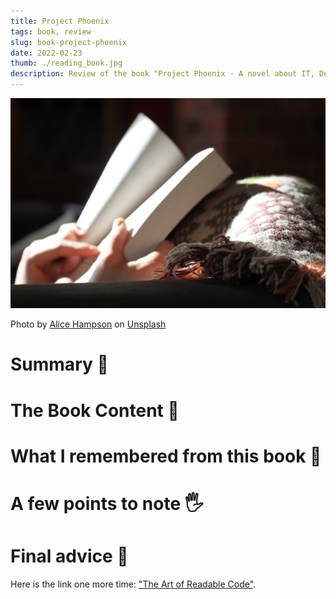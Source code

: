 ```yaml
---
title: Project Phoenix
tags: book, review
slug: book-project-phoenix
date: 2022-02-23
thumb: ./reading_book.jpg
description: Review of the book "Project Phoenix - A novel about IT, DevOps and Helping your business win"
---
```


![Reading a book](./reading_book.jpg)

Photo by [Alice Hampson](https://unsplash.com/@alice_hampson?utm_source=unsplash&utm_medium=referral&utm_content=creditCopyText") on [Unsplash](https://unsplash.com/s/photos/learning-books?utm_source=unsplash&utm_medium=referral&utm_content=creditCopyText)

# Summary 🔖

# The Book Content 📙

# What I remembered from this book 🤔

# A few points to note 🖐️

# Final advice 👏

Here is the link one more time: ["The Art of Readable Code"](https://www.oreilly.com/library/view/the-art-of/9781449318482/).
